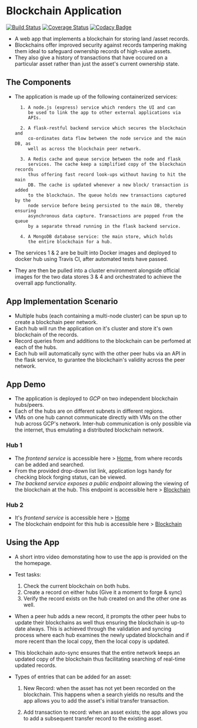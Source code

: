 # Blockchain Application

[![Build Status](https://travis-ci.com/Kenneth-Macharia/BlockChain-App.svg?branch=master)](https://travis-ci.com/Kenneth-Macharia/BlockChain-App)
[![Coverage Status](https://coveralls.io/repos/github/Kenneth-Macharia/BlockChain-App/badge.svg?branch=master)](https://coveralls.io/github/Kenneth-Macharia/BlockChain-App?branch=master)
[![Codacy Badge](https://app.codacy.com/project/badge/Grade/2aeb21c8472244498f1c634303d3d105)](https://www.codacy.com/manual/Kenneth-Macharia/BlockChain-App?utm_source=github.com&amp;utm_medium=referral&amp;utm_content=Kenneth-Macharia/BlockChain-App&amp;utm_campaign=Badge_Grade)

- A web app that implements a blockchain for storing land /asset records.
- Blockchains offer improved security against records tampering making them ideal to safeguard ownership records of high-value assets.
- They also give a history of transactions that have occured on a particular asset rather than just the asset's current ownership state.

## The Components

- The application is made up of the following containerized services:

        1. A node.js (express) service which renders the UI and can
           be used to link the app to other external applications via
           APIs.

        2. A flask-restful backend service which secures the blockchain and
           co-ordinates data flow between the node service and the main DB, as
           well as across the blockchain peer network.

        3. A Redis cache and queue service between the node and flask
           services. The cache keep a simplified copy of the blockchain records
           thus offering fast record look-ups without having to hit the main
           DB. The cache is updated whenever a new block/ transaction is added
           to the blockchain. The queue holds new transactions captured by the
           node service before being persisted to the main DB, thereby ensuring
           asynchronous data capture. Transactions are popped from the queue
           by a separate thread running in the flask backend service.

        4. A MongoDB database service: the main store, which holds
           the entire blockchain for a hub.

- The services 1 & 2 are be built into Docker images and deployed to docker hub using Travis CI, after automated tests have passed.
- They are then be pulled into a cluster environment alongside official images for the two data stores 3 & 4 and orchestrated to achieve the overrall app functionality.

## App Implementation Scenario

- Multiple hubs (each containing a multi-node cluster) can be spun up to create a blockchain peer network.
- Each hub will run the application on it's cluster and store it's own blockchain of the records.
- Record queries from and additions to the blockchain can be perfomed at each of the hubs.
- Each hub will automatically sync with the other peer hubs via an API in the flask service, to gurantee the blockchain's validity across the peer network.

## App Demo

- The application is deployed to _GCP_ on two independent blockchain hubs/peers.
- Each of the hubs are on different subnets in different regions.
- VMs on one hub cannot communicate directly with VMs on the other hub across GCP's network. Inter-hub communication is only possible via the internet, thus emulating a distributed blockchain network.

### Hub 1

- The _frontend service_ is accessible here > [Home](http://35.211.97.185), from where records can be added and searched.
- From the provided drop-down list link, application logs handy for checking block forging status, can be viewed.
- _The backend service exposes a public endpoint_ allowing the viewing of the blockchain at the hub. This endpoint is accessible here > [Blockchain](http://35.211.97.185:8080/backend/v1/blockchain)

### Hub 2

- It's _frontend service_ is accessible here > [Home](http://35.210.175.76)
- The blockchain endpoint for this hub is accessible here > [Blockchain](http://35.210.175.76:8080/backend/v1/blockchain)

## Using the App

- A short intro video demonstating how to use the app is provided on the
  the homepage.
- Test tasks:

   1. Check the current blockchain on both hubs.
   2. Create a record on either hubs (Give it a moment to forge & sync)
   3. Verify the record exists on the hub created on and the other one as well.

- When a peer hub adds a new record, it prompts the other peer hubs to update
  their blockchains as well thus ensuring the blockchain is up-to date always. This
  is achieved through the validation and syncing process where each hub examines
  the newly updated blockchain and if more recent than the local copy, then the local
  copy is updated.
- This blockchain auto-sync ensures that the entire network keeps an updated copy
  of the blockchain thus facilitating searching of real-time updated records.

- Types of entries that can be added for an asset:

   1. New Record: when the asset has not yet been recorded on the
      blockchain. This happens when a search yields no results and the
      app allows you to add the asset's initial transfer transaction.

   2. Add transaction to record: when an asset exists; the app allows
      you to add a subsequent transfer record to the existing asset.
